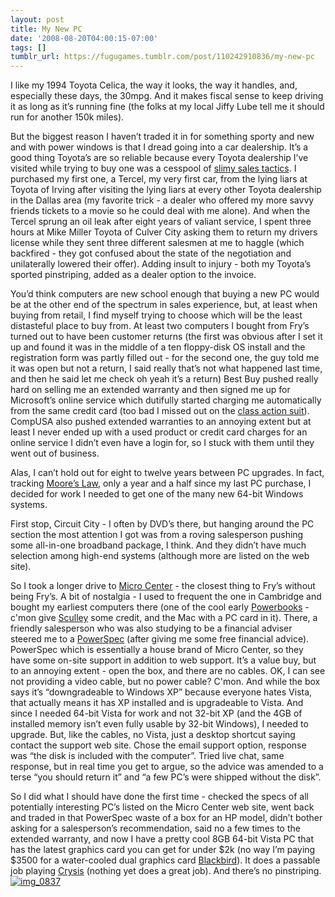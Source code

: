 ```yaml
---
layout: post
title: My New PC
date: '2008-08-20T04:00:15-07:00'
tags: []
tumblr_url: https://fugugames.tumblr.com/post/110242910836/my-new-pc
---
```

I like my 1994 Toyota Celica, the way it looks, the way it handles, and, especially these days, the 30mpg. And it makes fiscal sense to keep driving it as long as it’s running fine (the folks at my local Jiffy Lube tell me it should run for another 150k miles).

But the biggest reason I haven’t traded it in for something sporty and new and with power windows is that I dread going into a car dealership. It’s a good thing Toyota’s are so reliable because every Toyota dealership I’ve visited while trying to buy one was a cesspool of [slimy sales tactics](http://www.edmunds.com/advice/buying/articles/42962/page001.html). I purchased my first one, a Tercel, my very first car, from the lying liars at Toyota of Irving after visiting the lying liars at every other Toyota dealership in the Dallas area (my favorite trick - a dealer who offered my more savvy friends tickets to a movie so he could deal with me alone). And when the Tercel sprung an oil leak after eight years of valiant service, I spent three hours at Mike Miller Toyota of Culver City asking them to return my drivers license while they sent three different salesmen at me to haggle (which backfired - they got confused about the state of the negotiation and unilaterally lowered their offer). Adding insult to injury - both my Toyota’s sported pinstriping, added as a dealer option to the invoice.

You’d think computers are new school enough that buying a new PC would be at the other end of the spectrum in sales experience, but, at least when buying from retail, I find myself trying to choose which will be the least distasteful place to buy from. At least two computers I bought from Fry’s turned out to have been customer returns (the first was obvious after I set it up and found it was in the middle of a ten floppy-disk OS install and the registration form was partly filled out - for the second one, the guy told me it was open but not a return, I said really that’s not what happened last time, and then he said let me check oh yeah it’s a return) Best Buy pushed really hard on selling me an extended warranty and then signed me up for Microsoft’s online service which dutifully started charging me automatically from the same credit card (too bad I missed out on the [class action suit](http://articles.latimes.com/2007/oct/16/business/fi-micro16)). CompUSA also pushed extended warranties to an annoying extent but at least I never ended up with a used product or credit card charges for an online service I didn’t even have a login for, so I stuck with them until they went out of business.

Alas, I can’t hold out for eight to twelve years between PC upgrades. In fact, tracking [Moore’s Law](http://en.wikipedia.org/wiki/Moore's_law), only a year and a half since my last PC purchase, I decided for work I needed to get one of the many new 64-bit Windows systems.

First stop, Circuit City - I often by DVD’s there, but hanging around the PC section the most attention I got was from a roving salesperson pushing some all-in-one broadband package, I think. And they didn’t have much selection among high-end systems (although more are listed on the web site).

So I took a longer drive to [Micro Center](http://microcenter.com/) - the closest thing to Fry’s without being Fry’s. A bit of nostalgia - I used to frequent the one in Cambridge and bought my earliest computers there (one of the cool early [Powerbooks](http://en.wikipedia.org/wiki/PowerBook) - c'mon give [Sculley](http://en.wikipedia.org/wiki/John_Sculley) some credit, and the Mac with a PC card in it). There, a friendly salesperson who was also studying to be a financial adviser steered me to a [PowerSpec](http://powerspec.com/) (after giving me some free financial advice). PowerSpec which is essentially a house brand of Micro Center, so they have some on-site support in addition to web support. It’s a value buy, but to an annoying extent - open the box, and there are no cables. OK, I can see not providing a video cable, but no power cable? C'mon. And while the box says it’s “downgradeable to Windows XP” because everyone hates Vista, that actually means it has XP installed and is upgradeable to Vista. And since I needed 64-bit Vista for work and not 32-bit XP (and the 4GB of installed memory isn’t even fully usable by 32-bit Windows), I needed to upgrade. But, like the cables, no Vista, just a desktop shortcut saying contact the support web site. Chose the email support option, response was “the disk is included with the computer”. Tried live chat, same response, but in real time you get to argue, so the advice was amended to a terse “you should return it” and “a few PC’s were shipped without the disk”.

So I did what I should have done the first time - checked the specs of all potentially interesting PC’s listed on the Micro Center web site, went back and traded in that PowerSpec waste of a box for an HP model, didn’t bother asking for a salesperson’s recommendation, said no a few times to the extended warranty, and now I have a pretty cool 8GB 64-bit Vista PC that has the latest graphics card you can get for under $2k (no way I’m paying $3500 for a water-cooled dual graphics card [Blackbird](http://h20435.www2.hp.com/#/HOME)). It does a passable job playing [Crysis](http://www.ea.com/crysis/) (nothing yet does a great job). And there’s no pinstriping.  
[![](http://itshardtofondlepenguins.com/wp-content/uploads/2008/08/img_0837.jpg "img\_0837")](http://itshardtofondlepenguins.com/wp-content/uploads/2008/08/img_0837.jpg)

